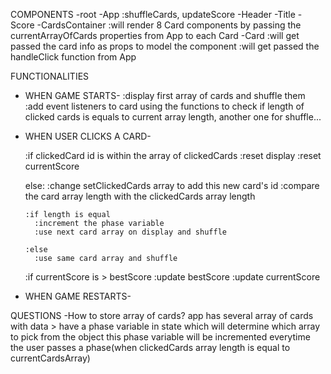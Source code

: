 COMPONENTS
-root
  -App
    :shuffleCards, updateScore
    -Header
      -Title
      -Score
    -CardsContainer
      :will render 8 Card components by passing the currentArrayOfCards properties from App to each Card
      -Card
        :will get passed the card info as props to model the component 
        :will get passed the handleClick function from App

FUNCTIONALITIES

- WHEN GAME STARTS-
  :display first array of cards and shuffle them
  :add event listeners to card using the functions to check if length of clicked cards is equals to current array length, another one for shuffle...

- WHEN USER CLICKS A CARD-

  :if clickedCard id is within the array of clickedCards
    :reset display
    :reset currentScore

  else:
    :change setClickedCards array to add this new card's id
    :compare the card array length with the clickedCards array length

      :if length is equal
        :increment the phase variable
        :use next card array on display and shuffle

      :else
        :use same card array and shuffle

    :if currentScore is > bestScore
      :update bestScore
    :update currentScore

- WHEN GAME RESTARTS-


QUESTIONS
-How to store array of cards? 
app has several array of cards with data >
have a phase variable in state which will determine which array to pick from the object
this phase variable will be incremented everytime the user passes a phase(when clickedCards array length is equal to currentCardsArray)


